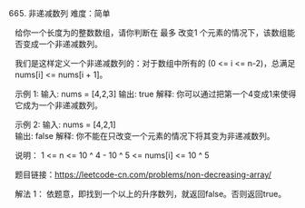 665. 非递减数列      难度：简单

给你一个长度为的整数数组，请你判断在 最多 改变1 个元素的情况下，该数组能否变成一个非递减数列。

我们是这样定义一个非递减数列的：对于数组中所有的 (0 <= i <= n-2)，总满足 nums[i] <= nums[i + 1]。

示例 1:
    输入: nums = [4,2,3]
    输出: true
    解释: 你可以通过把第一个4变成1来使得它成为一个非递减数列。

示例 2:
    输入: nums = [4,2,1]      
    输出: false
    解释: 你不能在只改变一个元素的情况下将其变为非递减数列。

说明：
    1 <= n <= 10 ^ 4
    - 10 ^ 5 <= nums[i] <= 10 ^ 5

题目链接：https://leetcode-cn.com/problems/non-decreasing-array/

解法 1：
    依题意，即找到一个以上的升序数列，就返回false。否则返回true。